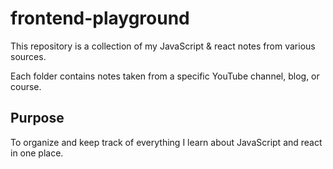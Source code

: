 # frontend-playground

This repository is a collection of my JavaScript & react notes from various sources.

Each folder contains notes taken from a specific YouTube channel, blog, or course.

## Purpose

To organize and keep track of everything I learn about JavaScript and react in one place.


